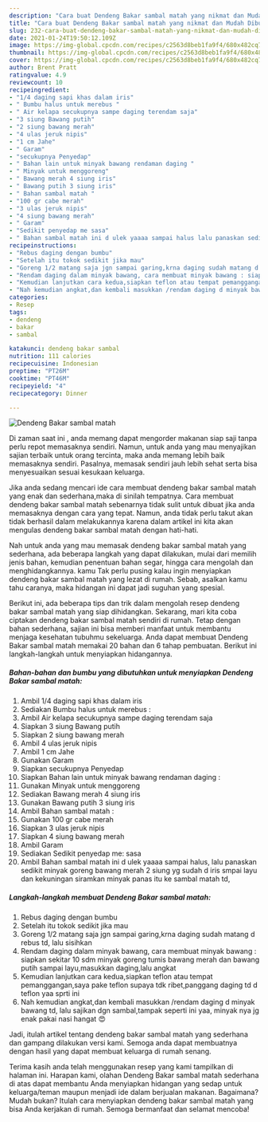 ```yaml
---
description: "Cara buat Dendeng Bakar sambal matah yang nikmat dan Mudah Dibuat"
title: "Cara buat Dendeng Bakar sambal matah yang nikmat dan Mudah Dibuat"
slug: 232-cara-buat-dendeng-bakar-sambal-matah-yang-nikmat-dan-mudah-dibuat
date: 2021-01-24T19:50:12.109Z
image: https://img-global.cpcdn.com/recipes/c2563d8beb1fa9f4/680x482cq70/dendeng-bakar-sambal-matah-foto-resep-utama.jpg
thumbnail: https://img-global.cpcdn.com/recipes/c2563d8beb1fa9f4/680x482cq70/dendeng-bakar-sambal-matah-foto-resep-utama.jpg
cover: https://img-global.cpcdn.com/recipes/c2563d8beb1fa9f4/680x482cq70/dendeng-bakar-sambal-matah-foto-resep-utama.jpg
author: Brent Pratt
ratingvalue: 4.9
reviewcount: 10
recipeingredient:
- "1/4 daging sapi khas dalam iris"
- " Bumbu halus untuk merebus "
- " Air kelapa secukupnya sampe daging terendam saja"
- "3 siung Bawang putih"
- "2 siung bawang merah"
- "4 ulas jeruk nipis"
- "1 cm Jahe"
- " Garam"
- "secukupnya Penyedap"
- " Bahan lain untuk minyak bawang rendaman daging "
- " Minyak untuk menggoreng"
- " Bawang merah 4 siung iris"
- " Bawang putih 3 siung iris"
- " Bahan sambal matah "
- "100 gr cabe merah"
- "3 ulas jeruk nipis"
- "4 siung bawang merah"
- " Garam"
- "Sedikit penyedap me sasa"
- " Bahan sambal matah ini d ulek yaaaa sampai halus lalu panaskan sedikit minyak goreng bawang merah 2 siung yg sudah d iris smpai layu dan kekuningan siramkan minyak panas itu ke sambal matah td"
recipeinstructions:
- "Rebus daging dengan bumbu"
- "Setelah itu tokok sedikit jika mau"
- "Goreng 1/2 matang saja jgn sampai garing,krna daging sudah matang d rebus td, lalu sisihkan"
- "Rendam daging dalam minyak bawang, cara membuat minyak bawang : siapkan sekitar 10 sdm minyak goreng tumis bawang merah dan bawang putih sampai layu,masukkan daging,lalu angkat"
- "Kemudian lanjutkan cara kedua,siapkan teflon atau tempat pemanggangan,saya pake teflon supaya tdk ribet,panggang daging td d teflon yaa sprti ini"
- "Nah kemudian angkat,dan kembali masukkan /rendam daging d minyak bawang td, lalu sajikan dgn sambal,tampak seperti ini yaa, minyak nya jg enak pakai nasi hangat 😍"
categories:
- Resep
tags:
- dendeng
- bakar
- sambal

katakunci: dendeng bakar sambal 
nutrition: 111 calories
recipecuisine: Indonesian
preptime: "PT26M"
cooktime: "PT46M"
recipeyield: "4"
recipecategory: Dinner

---
```



![Dendeng Bakar sambal matah](https://img-global.cpcdn.com/recipes/c2563d8beb1fa9f4/680x482cq70/dendeng-bakar-sambal-matah-foto-resep-utama.jpg)

Di zaman  saat ini , anda memang dapat mengorder makanan siap saji tanpa perlu repot memasaknya sendiri. Namun, untuk anda yang mau menyajikan sajian terbaik untuk orang tercinta, maka anda memang lebih baik memasaknya sendiri. Pasalnya, memasak sendiri jauh lebih sehat serta bisa menyesuaikan sesuai kesukaan keluarga.

Jika anda sedang mencari ide cara membuat dendeng bakar sambal matah yang enak dan sederhana,maka di sinilah tempatnya. Cara membuat dendeng bakar sambal matah  sebenarnya tidak sulit untuk dibuat jika anda memasaknya dengan cara yang tepat. Namun, anda tidak perlu takut akan tidak berhasil dalam melakukannya 
karena dalam artikel ini kita akan mengulas dendeng bakar sambal matah dengan hati-hati.  



Nah untuk anda yang mau memasak dendeng bakar sambal matah yang sederhana, ada beberapa langkah yang dapat dilakukan, mulai dari memilih jenis bahan, kemudian penentuan bahan segar, hingga cara mengolah dan menghidangkannya. kamu Tak perlu pusing kalau ingin menyiapkan dendeng bakar sambal matah yang lezat di rumah. Sebab, asalkan kamu  tahu caranya, maka hidangan ini dapat jadi suguhan yang spesial.

Berikut ini, ada beberapa tips dan trik dalam mengolah resep dendeng bakar sambal matah yang siap dihidangkan. Sekarang, mari kita coba ciptakan dendeng bakar sambal matah sendiri di rumah. Tetap dengan bahan sederhana, sajian ini bisa memberi manfaat untuk membantu menjaga kesehatan tubuhmu sekeluarga. Anda dapat membuat Dendeng Bakar sambal matah memakai 20 bahan dan 6 tahap pembuatan. Berikut ini langkah-langkah untuk menyiapkan hidangannya.

<!--inarticleads1-->

##### Bahan-bahan dan bumbu yang dibutuhkan untuk menyiapkan Dendeng Bakar sambal matah:

1. Ambil 1/4 daging sapi khas dalam iris
1. Sediakan  Bumbu halus untuk merebus :
1. Ambil  Air kelapa secukupnya sampe daging terendam saja
1. Siapkan 3 siung Bawang putih
1. Siapkan 2 siung bawang merah
1. Ambil 4 ulas jeruk nipis
1. Ambil 1 cm Jahe
1. Gunakan  Garam
1. Siapkan secukupnya Penyedap
1. Siapkan  Bahan lain untuk minyak bawang rendaman daging :
1. Gunakan  Minyak untuk menggoreng
1. Sediakan  Bawang merah 4 siung iris
1. Gunakan  Bawang putih 3 siung iris
1. Ambil  Bahan sambal matah :
1. Gunakan 100 gr cabe merah
1. Siapkan 3 ulas jeruk nipis
1. Siapkan 4 siung bawang merah
1. Ambil  Garam
1. Sediakan Sedikit penyedap me: sasa
1. Ambil  Bahan sambal matah ini d ulek yaaaa sampai halus, lalu panaskan sedikit minyak goreng bawang merah 2 siung yg sudah d iris smpai layu dan kekuningan siramkan minyak panas itu ke sambal matah td,




<!--inarticleads2-->

##### Langkah-langkah membuat Dendeng Bakar sambal matah:

1. Rebus daging dengan bumbu
1. Setelah itu tokok sedikit jika mau
1. Goreng 1/2 matang saja jgn sampai garing,krna daging sudah matang d rebus td, lalu sisihkan
1. Rendam daging dalam minyak bawang, cara membuat minyak bawang : siapkan sekitar 10 sdm minyak goreng tumis bawang merah dan bawang putih sampai layu,masukkan daging,lalu angkat
1. Kemudian lanjutkan cara kedua,siapkan teflon atau tempat pemanggangan,saya pake teflon supaya tdk ribet,panggang daging td d teflon yaa sprti ini
1. Nah kemudian angkat,dan kembali masukkan /rendam daging d minyak bawang td, lalu sajikan dgn sambal,tampak seperti ini yaa, minyak nya jg enak pakai nasi hangat 😍




Jadi, itulah artikel tentang  dendeng bakar sambal matah  yang sederhana dan gampang dilakukan versi kami. Semoga anda dapat membuatnya dengan hasil yang dapat membuat keluarga di rumah senang. 

Terima kasih anda telah menggunakan resep yang kami tampilkan di halaman ini. Harapan kami, olahan  Dendeng Bakar sambal matah sederhana di atas dapat membantu Anda menyiapkan hidangan yang sedap untuk keluarga/teman maupun menjadi ide dalam berjualan makanan. Bagaimana? Mudah bukan? Itulah cara menyiapkan dendeng bakar sambal matah yang bisa Anda kerjakan di rumah. Semoga bermanfaat dan selamat mencoba!

